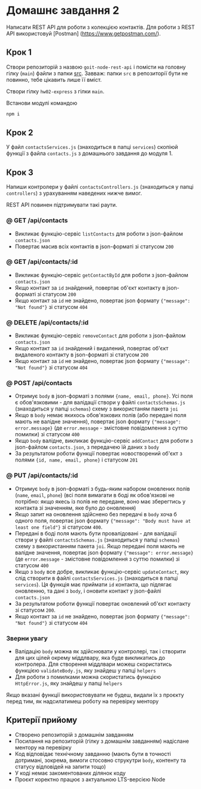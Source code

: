 # Домашнє завдання 2

Написати REST API для роботи з колекцією контактів. Для роботи з REST API використовуй [Postman] (https://www.getpostman.com/).

## Крок 1

Cтвори репозиторій з назвою `goit-node-rest-api` і помісти на головну гілку (`main`) файли з папки [src](./src). Завваж: папки `src` в репозиторії бути не повинно, тебе цікавить лише її вміст.

Створи гілку `hw02-express` з гілки `main`.

Встанови модулі командою

```bash
npm i
```

## Крок 2

У файл `contactsServices.js` (знаходиться в папці `services`) скопіюй функції з файла `contacts.js` з домашнього завдання до модуля 1.

## Крок 3

Напиши контролери у файлі `contactsControllers.js` (знаходиться у папці `controllers`) з урахуванням наведених нижче вимог.

REST API повинен підтримувати такі раути.

### @ GET /api/contacts

- Викликає функцію-сервіс `listContacts` для роботи з json-файлом `contacts.json`
- Повертає масив всіх контактів в json-форматі зі статусом `200`

### @ GET /api/contacts/:id

- Викликає функцію-сервіс `getContactById` для роботи з json-файлом `contacts.json`
- Якщо контакт за `id` знайдений, повертає об'єкт контакту в json-форматі зі статусом `200`
- Якщо контакт за `id` не знайдено, повертає json формату `{"message": "Not found"}` зі статусом `404`

### @ DELETE /api/contacts/:id

- Викликає функцію-сервіс `removeContact` для роботи з json-файлом `contacts.json`
- Якщо контакт за `id` знайдений і видалений, повертає об'єкт видаленого контакту в json-форматі зі статусом `200`
- Якщо контакт за `id` не знайдено, повертає json формату `{"message": "Not found"}` зі статусом `404`

### @ POST /api/contacts

- Отримує `body` в json-форматі з полями `{name, email, phone}`. Усі поля є обов'язковими - для валідації створи у файлі `contactsSchemas.js` (знаходиться у папці `schemas`) схему з використаням пакета `joi`
- Якщо в `body` немає якихось обов'язкових полів (або передані поля мають не валідне значення), повертає json формату `{"message": error.message}` (де `error.message` - змістовне повідомлення з суттю помилки) зі статусом `400`
- Якщо `body` валідне, викликає функцію-сервіс `addContact` для роботи з json-файлом `contacts.json`, з передачею їй даних з `body`
- За результатом роботи функції повертає новостворений об'єкт з полями `{id, name, email, phone}` і статусом `201`

### @ PUT /api/contacts/:id

- Отримує `body` в json-форматі з будь-яким набором оновлених полів (`name`, `email`, `phone`) (всі поля вимагати в боді як обов'язкові не потрібно: якщо якесь із полів не передане, воно має зберегтись у контакта зі значенням, яке було до оновлення)
- Якщо запит на оновлення здійснено без передачі в `body` хоча б одного поля, повертає json формату `{"message": "Body must have at least one field"}` зі статусом `400`.
- Передані в боді поля мають бути провалідовані - для валідації створи у файлі `contactsSchemas.js` (знаходиться у папці `schemas`) схему з використанням пакета `joi`. Якщо передані поля мають не валідне значення, повертає json формату `{"message": error.message}` (де `error.message` - змістовне повідомлення з суттю помилки) зі статусом `400`
- Якщо з `body` все добре, викликає функцію-сервіс `updateContact`, яку слід створити в файлі `contactsServices.js` (знаходиться в папці `services`). Ця функція має приймати `id` контакта, що підлягає оновленню, та дані з `body`, і оновити контакт у json-файлі `contacts.json`
- За результатом роботи функції повертає оновлений об'єкт контакту зі статусом `200`.
- Якщо контакт за `id` не знайдено, повертає json формату `{"message": "Not found"}` зі статусом `404`

### Зверни увагу

- Валідацію `body` можна як здійснювати у контролері, так і створити для цих цілей окрему міддлвару, яка буде викликатись до контролера. Для створення міддлвари можеш скористатись функцією `validateBody.js`, яку знайдеш у папці `helpers`
- Для роботи з помилками можна скористатись функцією `HttpError.js`, яку знайдеш у папці `helpers`

Якщо вказані функції використовувати не будеш, видали їх з проєкту перед тим, як надсилатимеш роботу на перевірку ментору

## Критерії прийому

- Створено репозиторій з домашнім завданням
- Посилання на репозиторій (гілку з домашнім завданням) надіслане ментору на перевірку
- Код відповідає технічному завданню (мають бути в точності дотримані, зокрема, вимоги стосовно струкутри `body`, контенту та статусу відповідей на запити тощо)
- У коді немає закоментованих ділянок коду
- Проєкт коректно працює з актуальною LTS-версією Node

<!-- Parchello
s3g2_QJQcDZFaG\* -->
